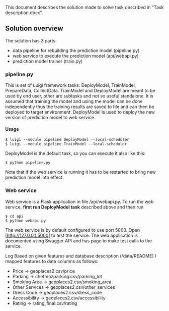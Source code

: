 This document describes the solution made to solve task described in "Task description.docx".

## Solution overview
The solution has 3 parts: 
* data pipeline for rebuilding the prediction model (pipeline.py)
* web service to execute the prediction model (api/webapi.py)
* prediction model trainer (train.py)

### pipeline.py
This is set of Luigi framework tasks: DeployModel, TrainModel, PrepareData, CollectData.
TrainModel and DeployModel are meant to be used by end user, other are subtasks and not so useful standalone.
It is assumed that training the model and using the model can be done independently thus the training results are saved to file and can then be deployed to target environment. DeployModel is used to deploy the new version of prediction model to web service.
#### Usage
```
$ luigi --module pipeline DeployModel --local-scheduler
$ luigi --module pipeline TrainModel --local-scheduler
```
DeployModel is the default task, so you can execute it also like this:
```
$ python pipeline.py
```
Note that if the web service is running it has to be restarted to bring new prediction model into effect.

### Web service
Web service is a Flask application in file /api/webapi.py. To run the web service, **first run DeployModel task** described above and then run
```
$ cd api
$ python webapi.py
```
The web service is by default configured to use port 5000. Open [http://127.0.0.1:5000] to test the service. The web application is documented using Swagger API and has page to make test calls to the service.

Log
Based on given features and database description (/data/README) I mapped features to data columns as follows:
* Price -> geoplaces2.csv/price
* Parking -> chefmozparking.csv/parking_lot
* Smoking Area -> geoplaces2.csv/smoking_area
* Other Services -> geoplaces2.csv/other_services
* Dress Code -> geoplaces2.csv/dress_code
* Accessibility -> geoplaces2.csv/accessibility
* Rating -> rating_final.csv/rating

